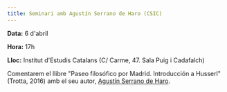 ```yaml
---
title: Seminari amb Agustín Serrano de Haro (CSIC)
---
```


**Data:** 6 d'abril

**Hora:** 17h

**Lloc:** Institut d'Estudis Catalans (C/ Carme, 47. Sala Puig i Cadafalch)

Comentarem el llibre "Paseo filosófico por Madrid. Introducción a Husserl" (Trotta, 2016) amb el seu autor, [Agustín Serrano de Haro](http://cchs.csic.es/es/personal/agustin.serrano).